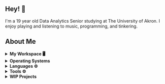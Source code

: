 
## Hey! 👋

I'm a 19 year old Data Analytics Senior studying at The University of Akron. I enjoy playing and listening to music, programming, and tinkering.


## About Me
<details>
  <summary><b>My Workspace 🖥️</b> </summary>
<p align='center'>
Server 🖧 <br/><br/>
  <img src="https://img.shields.io/badge/Debian-A81D33?style=for-the-badge&logo=debian&logoColor=white" />
  <img src="https://img.shields.io/badge/intel-core%20i7%205th-%230071C5.svg?&style=for-the-badge&logo=intel&logoColor=white" />
  <img src="https://img.shields.io/badge/RAM-32GB-%230071C5.svg?&style=for-the-badge&logoColor=white" />
  <img src="https://img.shields.io/badge/AMD%20Radeon_R9_M395X-ED1C24?style=for-the-badge&logo=amd&logoColor=white" />

<p align='center'>
Workstation 🖥️ <br/><br/>
  <img src="https://img.shields.io/badge/Arch_Linux-1793D1?style=for-the-badge&logo=arch-linux&logoColor=white" />
  <img src="https://img.shields.io/badge/AMD%20Ryzen_7_5700G-ED1C24?style=for-the-badge&logo=amd&logoColor=white" />
  <img src="https://img.shields.io/badge/RAM-64GB-%230071C5.svg?&style=for-the-badge&logoColor=white" />
  <img src="https://img.shields.io/badge/AMD%20Radeon_RX 6700X-ED1C24?style=for-the-badge&logo=amd&logoColor=white" />

<p align='center'>
Laptop (WSL Kali Linux) 💻 <br/><br/>
  <img src="https://img.shields.io/badge/Windows-0078D6?style=for-the-badge&logo=windows&logoColor=white" />
  <img src="https://img.shields.io/badge/Kali_Linux-557C94?style=for-the-badge&logo=kali-linux&logoColor=white" />
  <img src="https://img.shields.io/badge/Intel%20Core_i5_8th-0071C5?style=for-the-badge&logo=intel&logoColor=white" />
  <img src="https://img.shields.io/badge/RAM-8GB-%230071C5.svg?&style=for-the-badge&logoColor=white" />
</p>
</details>

<details>
  <summary><b>Operating Systems </b></summary>
<p align='center'>
  <img src="https://img.shields.io/badge/Arch_Linux-1793D1?style=for-the-badge&logo=arch-linux&logoColor=white" />
  <img src="https://img.shields.io/badge/Debian-A81D33?style=for-the-badge&logo=debian&logoColor=white" />
  <img src="https://img.shields.io/badge/freebsd-AB2B28?style=for-the-badge&logo=freebsd&logoColor=white" />
  <img src="https://img.shields.io/badge/Gentoo-54487A?style=for-the-badge&logo=gentoo&logoColor=white" />
  <img src="https://img.shields.io/badge/Kali_Linux-557C94?style=for-the-badge&logo=kali-linux&logoColor=white" />
  <img src="https://img.shields.io/badge/Windows-0078D6?style=for-the-badge&logo=windows&logoColor=white" />
</p>
</details>

<details>
<p align='center'><summary><b>Languages ⚙️ </b></summary>
<p align='center'>
  <img src="https://img.shields.io/badge/R-276DC3?style=for-the-badge&logo=r&logoColor=white" />
  <img src="https://img.shields.io/badge/HTML5-E34F26?style=for-the-badge&logo=html5&logoColor=white" />
  <img src="https://img.shields.io/badge/CSS3-1572B6?style=for-the-badge&logo=css3&logoColor=white" />
  <img src="https://img.shields.io/badge/Shell_Script-121011?style=for-the-badge&logo=gnu-bash&logoColor=white" />
  <img src="https://img.shields.io/badge/LaTeX-47A141?style=for-the-badge&logo=LaTeX&logoColor=white" />
  <br/><br/>
  <img src="https://img.shields.io/badge/Python-FFD43B?style=for-the-badge&logo=python&logoColor=blue" />
  <img src="https://img.shields.io/badge/Pandas-2C2D72?style=for-the-badge&logo=pandas&logoColor=white" />
  <img src="https://img.shields.io/badge/Numpy-777BB4?style=for-the-badge&logo=numpy&logoColor=white" />
  <img src="https://img.shields.io/badge/PyTorch-EE4C2C?style=for-the-badge&logo=pytorch&logoColor=white" />
  <img src="https://img.shields.io/badge/TensorFlow-FF6F00?style=for-the-badge&logo=tensorflow&logoColor=white" />
  <img src="https://img.shields.io/badge/SciPy-654FF0?style=for-the-badge&logo=SciPy&logoColor=white" />
</details>
  
<details>
  <summary><b>Tools ⚙️ </b></summary>
<p align='center'>
  <img src="https://img.shields.io/badge/NeoVim-%2357A143.svg?&style=for-the-badge&logo=neovim&logoColor=white" />
  <img src="https://img.shields.io/badge/Google%20Analytics-E37400?style=for-the-badge&logo=google%20analytics&logoColor=white" />
  <img src="https://img.shields.io/badge/Tableau-E97627?style=for-the-badge&logo=Tableau&logoColor=white" />
  <img src="https://img.shields.io/badge/LibreOffice-18A303?style=for-the-badge&logo=LibreOffice&logoColor=white" />
  <img src="https://img.shields.io/badge/Microsoft_Access-A4373A?style=for-the-badge&logo=microsoft-access&logoColor=white" />
  <img src="https://img.shields.io/badge/Microsoft_Excel-217346?style=for-the-badge&logo=microsoft-excel&logoColor=white" />
  <img src="https://img.shields.io/badge/Microsoft_SharePoint-0078D4?style=for-the-badge&logo=microsoft-sharepoint&logoColor=white" />
  <img src="https://img.shields.io/badge/Notion-000000?style=for-the-badge&logo=notion&logoColor=white" />
  <img src="https://img.shields.io/badge/Virt_Manager-1868F2?style=for-the-badge&logo=Vagrant&logoColor=white" />
</p>
</details>

<details>
<summary><b>WIP Projects </b></summary><br/><br/>
1. Working on learning Colemak-DH, I am currently at 30 wpm on Colemak, vs my 90 on qwerty. <br/><br/>
  
2. Guitar upgrades: In the past week or so I have replaced my old 6 screw bridge for a much improved 2 point vibrato with a push in arm instead of screw in. I have also upgraded my pickups to GFS Lil' Killers, and I am going to wire them up so they each have their own phase swtich, series/parallel switch, and volume control. I have put in about $260 into this set of upgrades all in so far. Wiring plans are as shown below. <br/><br/> 
<img src="https://user-images.githubusercontent.com/103616218/229548179-dadcaf9a-f171-4aaf-b13c-fb838d24dc65.png" /> <br/><br/>

</p>
</details>
